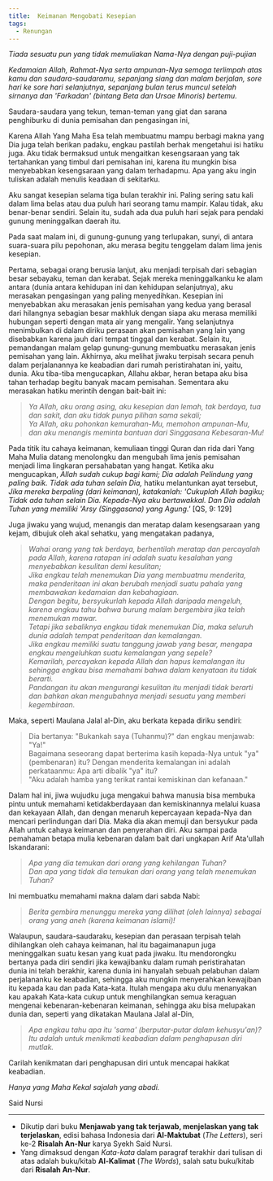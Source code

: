 ```yaml
---
title:  Keimanan Mengobati Kesepian
tags:
  - Renungan
---
```


*Tiada sesuatu pun yang tidak memuliakan Nama-Nya dengan puji-pujian*

*Kedamaian Allah, Rahmat-Nya serta ampunan-Nya semoga terlimpah atas kamu dan saudara-saudaramu, sepanjang siang dan malam berjalan, sore hari ke sore hari selanjutnya, sepanjang bulan terus muncul setelah sirnanya dan 'Farkadan' (bintang Beta dan Ursae Minoris) bertemu.*

Saudara-saudara yang tekun, teman-teman yang giat dan sarana penghiburku di dunia pemisahan dan pengasingan ini,

Karena Allah Yang Maha Esa telah membuatmu mampu berbagi makna yang Dia juga telah berikan padaku, engkau pastilah berhak mengetahui isi hatiku juga. Aku tidak bermaksud untuk mengaitkan kesengsaraan yang tak tertahankan yang timbul dari pemisahan ini, karena itu mungkin bisa menyebabkan kesengsaraan yang dalam terhadapmu. Apa yang aku ingin tuliskan adalah menulis keadaan di sekitarku.

Aku sangat kesepian selama tiga bulan terakhir ini. Paling sering satu kali dalam lima belas atau dua puluh hari seorang tamu mampir. Kalau tidak, aku benar-benar sendiri. Selain itu, sudah ada dua puluh hari sejak para pendaki gunung meninggalkan daerah itu.

Pada saat malam ini, di gunung-gunung yang terlupakan, sunyi, di antara suara-suara pilu pepohonan, aku merasa begitu tenggelam dalam lima jenis kesepian.

Pertama, sebagai orang berusia lanjut, aku menjadi terpisah dari sebagian besar sebayaku, teman dan kerabat. Sejak mereka meninggalkanku ke alam antara (dunia antara kehidupan ini dan kehidupan selanjutnya), aku merasakan pengasingan yang paling menyedihkan. Kesepian ini menyebabkan aku merasakan jenis pemisahan yang kedua yang berasal dari hilangnya sebagian besar makhluk dengan siapa aku merasa memiliki hubungan seperti dengan mata air yang mengalir. Yang selanjutnya menimbulkan di dalam diriku perasaan akan pemisahan yang lain yang disebabkan karena jauh dari tempat tinggal dan kerabat. Selain itu, pemandangan malam gelap gunung-gunung membuatku merasakan jenis pemisahan yang lain. Akhirnya, aku melihat jiwaku terpisah secara penuh dalam perjalanannya ke keabadian dari rumah peristirahatan ini, yaitu, dunia. Aku tiba-tiba mengucapkan, Allahu akbar, heran betapa aku bisa tahan terhadap begitu banyak macam pemisahan. Sementara aku merasakan hatiku merintih dengan bait-bait ini:

> *Ya Allah, aku orang asing, aku kesepian dan lemah, tak berdaya, tua dan sakit, dan aku tidak punya pilihan sama sekali;*<br />
> *Ya Allah, aku pohonkan kemurahan-Mu, memohon ampunan-Mu, dan aku menangis meminta bantuan dari Singgasana Kebesaran-Mu!*

Pada titik itu cahaya keimanan, kemuliaan tinggi Quran dan rida dari Yang Maha Mulia datang menolongku dan mengubah lima jenis pemisahan menjadi lima lingkaran persahabatan yang hangat. Ketika aku mengucapkan, *Allah sudah cukup bagi kami; Dia adalah Pelindung yang paling baik. Tidak ada tuhan selain Dia,* hatiku melantunkan ayat tersebut, *Jika mereka berpaling (dari keimanan), katakanlah: 'Cukuplah Allah bagiku; Tidak ada tuhan selain Dia. Kepada-Nya aku bertawakkal. Dan Dia adalah Tuhan yang memiliki 'Arsy (Singgasana) yang Agung.'* [QS, 9: 129]

Juga jiwaku yang wujud, menangis dan meratap dalam kesengsaraan yang kejam, dibujuk oleh akal sehatku, yang mengatakan padanya,

> *Wahai orang yang tak berdaya, berhentilah meratap dan percayalah pada Allah, karena ratapan ini adalah suatu kesalahan yang menyebabkan kesulitan demi kesulitan;*<br />
> *Jika engkau telah menemukan Dia yang membuatmu menderita, maka penderitaan ini akan berubah menjadi suatu pahala yang membawakan kedamaian dan kebahagiaan.*<br />
> *Dengan begitu, bersyukurlah kepada Allah daripada mengeluh, karena engkau tahu bahwa burung malam bergembira jika telah menemukan mawar.*<br />
> *Tetapi jika sebaliknya engkau tidak menemukan Dia, maka seluruh dunia adalah tempat penderitaan dan kemalangan.*<br />
> *Jika engkau memiliki suatu tanggung jawab yang besar, mengapa engkau mengeluhkan suatu kemalangan yang sepele?*<br />
> *Kemarilah, percayakan kepada Allah dan hapus kemalangan itu sehingga engkau bisa memahami bahwa dalam kenyataan itu tidak berarti.*<br />
> *Pandangan itu akan mengurangi kesulitan itu menjadi tidak berarti dan bahkan akan mengubahnya menjadi sesuatu yang memberi kegembiraan.*

Maka, seperti Maulana Jalal al-Din, aku berkata kepada diriku sendiri:

> Dia bertanya: "Bukankah saya (Tuhanmu)?" dan engkau menjawab: "Ya!"<br />
> Bagaimana seseorang dapat berterima kasih kepada-Nya untuk "ya" (pembenaran) itu? Dengan menderita kemalangan ini adalah perkataanmu: Apa arti dibalik "ya" itu?<br />
> "Aku adalah hamba yang terikat rantai kemiskinan dan kefanaan."

Dalam hal ini, jiwa wujudku juga mengakui bahwa manusia bisa membuka pintu untuk memahami ketidakberdayaan dan kemiskinannya melalui kuasa dan kekayaan Allah, dan dengan menaruh kepercayaan kepada-Nya dan mencari perlindungan dari Dia. Maka dia akan memuji dan bersyukur pada Allah untuk cahaya keimanan dan penyerahan diri. Aku sampai pada pemahaman betapa mulia kebenaran dalam bait dari ungkapan Arif Ata'ullah Iskandarani:

> *Apa yang dia temukan dari orang yang kehilangan Tuhan?*<br />
> *Dan apa yang tidak dia temukan dari orang yang telah menemukan Tuhan?*

Ini membuatku memahami makna dalam dari sabda Nabi:

> *Berita gembira menunggu mereka yang dilihat (oleh lainnya) sebagai orang yang aneh (karena keimanan islami)!*

Walaupun, saudara-saudaraku, kesepian dan perasaan terpisah telah dihilangkan oleh cahaya keimanan, hal itu bagaimanapun juga meninggalkan suatu kesan yang kuat pada jiwaku. Itu mendorongku bertanya pada diri sendiri jika kewajibanku dalam rumah peristirahatan dunia ini telah berakhir, karena dunia ini hanyalah sebuah pelabuhan dalam perjalananku ke keabadian, sehingga aku mungkin menyerahkan kewajiban itu kepada kau dan pada Kata-kata. Itulah mengapa aku dulu menanyakan kau apakah Kata-kata cukup untuk menghilangkan semua keraguan mengenai kebenaran-kebenaran keimanan, sehingga aku bisa melupakan dunia dan, seperti yang dikatakan Maulana Jalal al-Din,

> *Apa engkau tahu apa itu 'sama' (berputar-putar dalam kehusyu'an)?*<br />
> *Itu adalah untuk menikmati keabadian dalam penghapusan diri mutlak.*

Carilah kenikmatan dari penghapusan diri untuk mencapai hakikat keabadian.

*Hanya yang Maha Kekal sajalah yang abadi.*

Said Nursi

---

- Dikutip dari buku **Menjawab yang tak terjawab, menjelaskan yang tak terjelaskan**, edisi bahasa Indonesia dari **Al-Maktubat** (*The Letters*), seri ke-2 **Risalah An-Nur** karya Syekh Said Nursi.
- Yang dimaksud dengan *Kata-kata* dalam paragraf terakhir dari tulisan di atas adalah buku/kitab **Al-Kalimat** (*The Words*), salah satu buku/kitab dari **Risalah An-Nur**.
